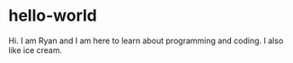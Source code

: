 # hello-world
Hi.  I am Ryan and I am here to learn about programming and coding.
I also like ice cream.
